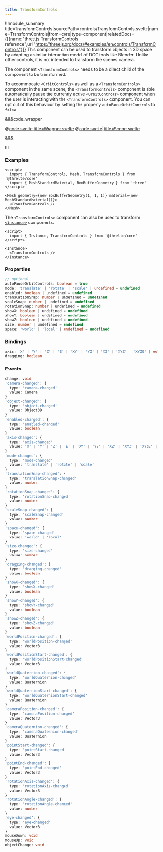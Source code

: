 ```yaml
---
title: TransformControls
---
```


<script lang="ts">
import Wrapper from '$examples/transform-controls/Wrapper.svelte'
</script>

!!!module_summary title=TransformControls|sourcePath=controls/TransformControls.svelte|name=TransformControls|from=core|type=component|relatedDocs={[{name:"three.js TransformControls reference",url:"https://threejs.org/docs/#examples/en/controls/TransformControls"}]}
This component can be used to transform objects in 3D space by adapting a similar interaction model of DCC tools like Blender. Unlike other controls, it is not intended to transform the scenes camera.

The component `<TransformControls>` needs to be a direct child of the component to be transformed.

To accommodate `<OrbitControls>` as well as a `<TransformControls>` component in the same scene, the `<TransformControls>` component is able automatically pause the currently active `<OrbitControls>` component when the user is interacting with the `<TransformControls>` component. You can opt out of this behaviour by setting the property `autoPauseOrbitControls` to `false`.

<ExampleWrapper>
  <Wrapper />
</ExampleWrapper>

&&&code_wrapper

@[code svelte|title=Wrapper.svelte](../../examples/transform-controls/Wrapper.svelte)
@[code svelte|title=Scene.svelte](../../examples/transform-controls/Scene.svelte)

&&&

!!!

### Examples

```svelte
<script>
  import { TransformControls, Mesh, TransformControls } from '@threlte/core'
  import { MeshStandardMaterial, BoxBufferGeometry } from 'three'
</script>

<Mesh geometry={new BoxBufferGeometry(1, 1, 1)} material={new MeshStandardMaterial()}>
  <TransformControls />
</Mesh>
```

The `<TransformControls>` component can also be used to transform [`<Instance>`](/core/instance) components:

```svelte
<script>
  import { Instance, TransformControls } from '@threlte/core'
</script>

<Instance>
  <TransformControls />
</Instance>
```

### Properties

```ts
// optional
autoPauseOrbitControls: boolean = true
mode: 'translate' | 'rotate' | 'scale' | undefined = undefined
enabled: boolean | undefined = undefined
translationSnap: number | undefined = undefined
scaleSnap: number | undefined = undefined
rotationSnap: number | undefined = undefined
showX: boolean | undefined = undefined
showY: boolean | undefined = undefined
showZ: boolean | undefined = undefined
size: number | undefined = undefined
space: 'world' | 'local' | undefined = undefined
```

### Bindings

```ts
axis: 'X' | 'Y' | 'Z' | 'E' | 'XY' | 'YZ' | 'XZ' | 'XYZ' | 'XYZE' | null
dragging: boolean
```

### Events

```ts
change: void
'camera-changed': {
  type: 'camera-changed'
  value: Camera
}
'object-changed': {
  type: 'object-changed'
  value: Object3D
}
'enabled-changed': {
  type: 'enabled-changed'
  value: boolean
}
'axis-changed': {
  type: 'axis-changed'
  value: 'X' | 'Y' | 'Z' | 'E' | 'XY' | 'YZ' | 'XZ' | 'XYZ' | 'XYZE' | null
}
'mode-changed': {
  type: 'mode-changed'
  value: 'translate' | 'rotate' | 'scale'
}
'translationSnap-changed': {
  type: 'translationSnap-changed'
  value: number
}
'rotationSnap-changed': {
  type: 'rotationSnap-changed'
  value: number
}
'scaleSnap-changed': {
  type: 'scaleSnap-changed'
  value: number
}
'space-changed': {
  type: 'space-changed'
  value: 'world' | 'local'
}
'size-changed': {
  type: 'size-changed'
  value: number
}
'dragging-changed': {
  type: 'dragging-changed'
  value: boolean
}
'showX-changed': {
  type: 'showX-changed'
  value: boolean
}
'showY-changed': {
  type: 'showY-changed'
  value: boolean
}
'showZ-changed': {
  type: 'showZ-changed'
  value: boolean
}
'worldPosition-changed': {
  type: 'worldPosition-changed'
  value: Vector3
}
'worldPositionStart-changed': {
  type: 'worldPositionStart-changed'
  value: Vector3
}
'worldQuaternion-changed': {
  type: 'worldQuaternion-changed'
  value: Quaternion
}
'worldQuaternionStart-changed': {
  type: 'worldQuaternionStart-changed'
  value: Quaternion
}
'cameraPosition-changed': {
  type: 'cameraPosition-changed'
  value: Vector3
}
'cameraQuaternion-changed': {
  type: 'cameraQuaternion-changed'
  value: Quaternion
}
'pointStart-changed': {
  type: 'pointStart-changed'
  value: Vector3
}
'pointEnd-changed': {
  type: 'pointEnd-changed'
  value: Vector3
}
'rotationAxis-changed': {
  type: 'rotationAxis-changed'
  value: Vector3
}
'rotationAngle-changed': {
  type: 'rotationAngle-changed'
  value: number
}
'eye-changed': {
  type: 'eye-changed'
  value: Vector3
}
mouseDown: void
mouseUp: void
objectChange: void
```
